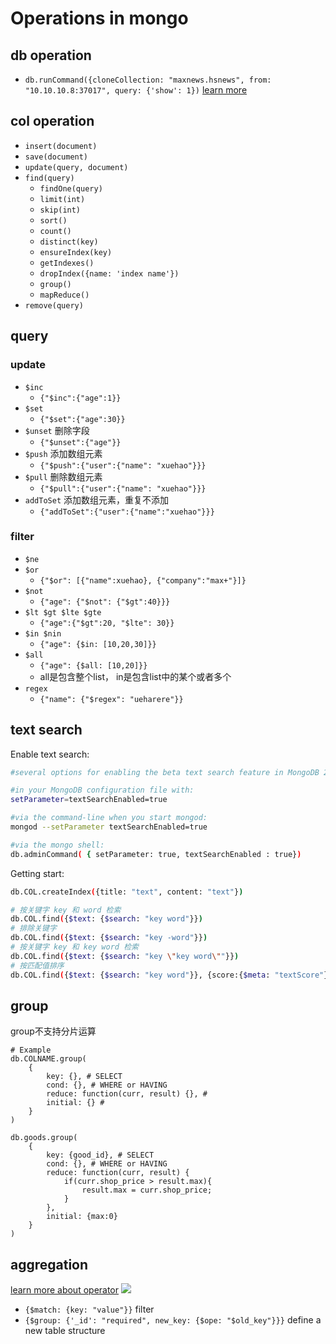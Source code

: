# Operations in  mongo
## db operation
* `db.runCommand({cloneCollection: "maxnews.hsnews", from: "10.10.10.8:37017", query: {'show': 1})` [learn more](https://docs.mongodb.com/manual/reference/command/cloneCollection)

## col operation
* `insert(document)`
* `save(document)`
* `update(query, document)`
* `find(query)`
    * `findOne(query)`
    * `limit(int)`
    * `skip(int)`
    * `sort()`
    * `count()`
    * `distinct(key)`
    * `ensureIndex(key)`
    * `getIndexes()`
    * `dropIndex({name: 'index name'})`
    * `group()`
    * `mapReduce()`
* `remove(query)`

## query
### update
* `$inc`
    * `{"$inc":{"age":1}}`
* `$set`
    * `{"$set":{"age":30}}`
* `$unset` 删除字段
    * `{"$unset":{"age"}}`
* `$push` 添加数组元素
    * `{"$push":{"user":{"name": "xuehao"}}}`
* `$pull` 删除数组元素
    * `{"$pull":{"user":{"name": "xuehao"}}}`
* `addToSet` 添加数组元素，重复不添加
    * `{"addToSet":{"user":{"name":"xuehao"}}}`

### filter
* `$ne`
* `$or`
    * `{"$or": [{"name":xuehao}, {"company":"max+"}]}`
* `$not`
    * `{"age": {"$not": {"$gt":40}}}`
* `$lt $gt $lte $gte`
    * `{"age":{"$gt":20, "$lte": 30}}`
* `$in $nin`
    * `{"age": {$in: [10,20,30]}}`
* `$all`
    * `{"age": {$all: [10,20]}}`
    * all是包含整个list， in是包含list中的某个或者多个
* `regex`
    * `{"name": {"$regex": "ueharere"}}`

## text search
Enable text search:
```bash
#several options for enabling the beta text search feature in MongoDB 2.4:

#in your MongoDB configuration file with:
setParameter=textSearchEnabled=true

#via the command-line when you start mongod:
mongod --setParameter textSearchEnabled=true

#via the mongo shell:
db.adminCommand( { setParameter: true, textSearchEnabled : true})
```
Getting start:
```bash
db.COL.createIndex({title: "text", content: "text"})

# 按关键字 key 和 word 检索
db.COL.find({$text: {$search: "key word"}})
# 排除关键字
db.COL.find({$text: {$search: "key -word"}})
# 按关键字 key 和 key word 检索
db.COL.find({$text: {$search: "key \"key word\""}})
# 按匹配值排序
db.COL.find({$text: {$search: "key word"}}, {score:{$meta: "textScore"}}).sort({score: {$meta: "textScore"}})
```

## group
group不支持分片运算

```
# Example
db.COLNAME.group(
    {
        key: {}, # SELECT 
        cond: {}, # WHERE or HAVING
        reduce: function(curr, result) {}, # 
        initial: {} # 
    }
)

db.goods.group(
    {
        key: {good_id}, # SELECT
        cond: {}, # WHERE or HAVING
        reduce: function(curr, result) {
            if(curr.shop_price > result.max){
                result.max = curr.shop_price;
            }
        },
        initial: {max:0}
    }
)
```

## aggregation
[learn more about operator](https://docs.mongodb.com/manual/reference/operator/aggregation/)
![](https://docs.mongodb.com/manual/_images/aggregation-pipeline.png)

* `{$match: {key: "value"}}` filter
* `{$group: {'_id': "required", new_key: {$ope: "$old_key"}}}` define a new table structure
